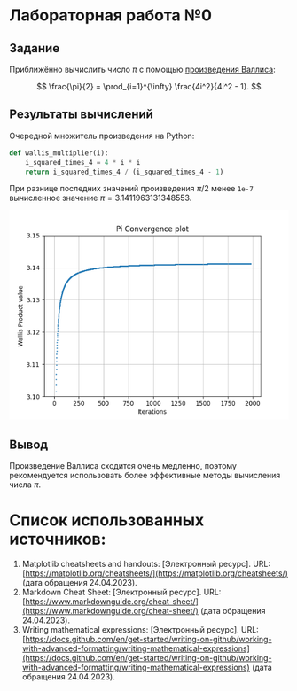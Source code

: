 # Лабораторная работа №0

## Задание

Приближённо вычислить число $\pi$ с помощью [произведения Валлиса](https://ru.wikipedia.org/wiki/%D0%A4%D0%BE%D1%80%D0%BC%D1%83%D0%BB%D0%B0_%D0%92%D0%B0%D0%BB%D0%BB%D0%B8%D1%81%D0%B0):

$$ \frac{\pi}{2} = \prod_{i=1}^{\infty} \frac{4i^2}{4i^2 - 1}. $$

## Результаты вычислений

Очередной множитель произведения на Python:


```python
def wallis_multiplier(i):
    i_squared_times_4 = 4 * i * i
    return i_squared_times_4 / (i_squared_times_4 - 1)
```


При разнице последних значений произведения $\pi / 2$ менее `1e-7` вычисленное значение $\pi = 3.1411963131348553$.

![График сходимости](https://github.com/still-coding/report_demo/blob/e2c8f4950479afde2be4b80a58be052a2af798e6/img/convergence_plot.png)

## Вывод
Произведение Валлиса сходится очень медленно, поэтому рекомендуется использовать более эффективные методы вычисления числа $\pi$.


# Список использованных источников:
1. Matplotlib cheatsheets and handouts: [Электронный ресурс]. URL: [https://matplotlib.org/cheatsheets/](https://matplotlib.org/cheatsheets/) (дата обращения 24.04.2023).
2. Markdown Cheat Sheet: [Электронный ресурс]. URL: [https://www.markdownguide.org/cheat-sheet/](https://www.markdownguide.org/cheat-sheet/) (дата обращения 24.04.2023).
3. Writing mathematical expressions: [Электронный ресурс]. URL: [https://docs.github.com/en/get-started/writing-on-github/working-with-advanced-formatting/writing-mathematical-expressions](https://docs.github.com/en/get-started/writing-on-github/working-with-advanced-formatting/writing-mathematical-expressions) (дата обращения 24.04.2023).
